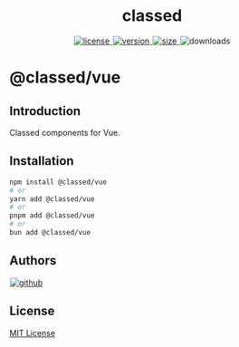 <p>
  <h1 align="center">classed</h1>
</p>

<p align="center">
  <a title="license" href="https://github.com/flamrdevs/classed/blob/main/LICENSE">
    <img title="license" alt="license" src="https://none.deno.dev/npm/l/@classed/vue" hspace="1">
  </a>
  <a title="version" href="https://www.npmjs.com/package/@classed/vue">
    <img title="version" alt="version" src="https://none.deno.dev/npm/v/@classed/vue" hspace="1">
  </a>
  <a title="size" href="https://bundlejs.com/?q=@classed/vue">
    <img title="size" alt="size" src="https://none.deno.dev/bundlejs/mz/@classed/vue" hspace="1">
  </a>
  <img title="npm monthly downloads" alt="downloads" src="https://none.deno.dev/npm/dm/@classed/vue" hspace="1">
</p>

# @classed/vue

## Introduction

Classed components for Vue.

## Installation

```sh
npm install @classed/vue
# or
yarn add @classed/vue
# or
pnpm add @classed/vue
# or
bun add @classed/vue
```

## Authors

<p>
  <a title="github" href="https://github.com/flamrdevs">
    <picture>
      <source media="(prefers-color-scheme: dark)" srcset="https://flamrdevs.pages.dev/badge/dark.svg">
      <img alt="github" src="https://flamrdevs.pages.dev/badge/light.svg" hspace="1">
    </picture>
  </a>
</p>

## License

[MIT License](https://github.com/flamrdevs/classed/blob/main/LICENSE)
